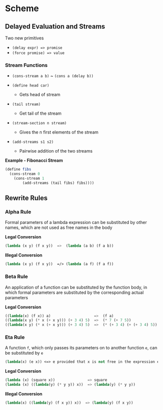 # Scheme

## Delayed Evaluation and Streams

Two new primitives

* `(delay expr) => promise`
* `(force promise) => value`



### Stream Functions

* `(cons-stream a b)` ~ `(cons a (delay b))`

* `(define head car)`
    * Gets head of stream
* `(tail stream)`
    * Get tail of the stream

* `(stream-section n stream)`
    * Gives the n first elements of the stream
* `(add-streams s1 s2)`
    * Pairwise addition of the two streams

**Example - Fibonacci Stream**

```scheme
(define fibs
  (cons-stream 0
  	(cons-stream 1
    	(add-streams (tail fibs) fibs))))
```



## Rewrite Rules

### Alpha Rule

Formal parameters of a lambda expression can be substituted by other names, which are not used as free names in the body

**Legal Conversion**
```scheme
(lambda (x y) (f x y))  =>  (lambda (a b) (f a b))
```

**Illegal Conversion**
```scheme
(lambda (x y) (f x y))  =/> (lambda (a f) (f a f))
```

### Beta Rule

An application of a function can be substituted by the function body, in which formal parameters are substituted by the corresponding actual parameters

**Legal Conversion**
```scheme
((lambda(x) (f x)) a)                    =>  (f a)
((lambda(x y) (* x (+ x y))) (+ 3 4) 5)  =>  (* 7 (+ 7 5))
((lambda(x y) (* x (+ x y))) (+ 3 4) 5)  =>  (* (+ 3 4) (+ (+ 3 4) 5))
```

### Eta Rule

A function `f`, which only passes its parameters on to another function `e`, can be substituted by `e`

```scheme
(lambda(x) (e x)) <=> e provided that x is not free in the expression e
```

**Legal Conversion**

```scheme
(lambda (x) (square x))               => square
(lambda (x) ((lambda(y) (* y y)) x))  => (lambda(y) (* y y))
```

**Illegal Conversion**

```scheme
(lambda(x) ((lambda(y) (f x y)) x))  => (lambda(y) (f x y))
```

